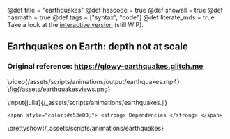 @def title = "earthquakes"
@def hascode = true
@def showall = true
@def hasmath = true
@def tags = ["syntax", "code"]
@def literate_mds = true
Take a look at the [interactive version](https://lazarusa.github.io/BeautifulMakie/dashboards/earthquakeswgl/) (still WIP).

## Earthquakes on Earth: depth not at scale
### Original reference: <https://glowy-earthquakes.glitch.me>

\video{/assets/scripts/animations/output/earthquakes.mp4}
\fig{/assets/earthquakesviews.png}

\input{julia}{/_assets/scripts/animations/earthquakes.jl}

~~~
<span style="color:#e53e00;"> <strong> Dependencies </strong> </span>
~~~

\prettyshow{/_assets/scripts/animations/earthquakes}
